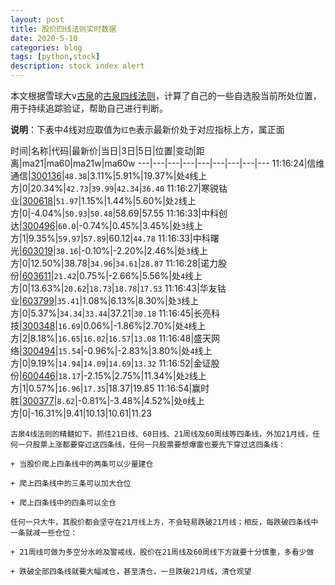 ```yaml
---
layout: post
title: 股价四线法则实时数据
date: 2020-5-10
categories: blog
tags: [python,stock]
description: stock index alert
---
```



本文根据雪球大v[古泉](https://xueqiu.com/u/7148646888)的[古泉四线法则](https://xueqiu.com/7148646888/130498192)，计算了自己的一些自选股当前所处位置，用于持续追踪验证，帮助自己进行判断。

**说明**：下表中4线对应取值为`红色`表示最新价处于对应指标上方，属正面

时间|名称|代码|最新价|当日|3日|5日|位置|变动|距离|ma21|ma60|ma21w|ma60w
---|---|---|---|---|---|---|---|---
11:16:24|信维通信|[300136](https://xueqiu.com/S/SZ300136)|`48.38`|3.11%|5.91%|19.37%|处`4`线上方|0|20.34%|`42.73`|`39.99`|`42.34`|`36.40`
11:16:27|寒锐钴业|[300618](https://xueqiu.com/S/SZ300618)|`51.97`|1.15%|1.44%|5.60%|处`2`线上方|0|-4.04%|`50.93`|`50.48`|58.69|57.55
11:16:33|中科创达|[300496](https://xueqiu.com/S/SZ300496)|`60.0`|-0.74%|0.45%|3.45%|处`3`线上方|1|9.35%|`59.97`|`57.89`|60.12|`44.78`
11:16:33|中科曙光|[603019](https://xueqiu.com/S/SH603019)|`38.16`|-0.10%|-2.20%|2.46%|处`3`线上方|0|12.50%|38.78|`34.96`|`34.61`|`28.87`
11:16:28|诺力股份|[603611](https://xueqiu.com/S/SH603611)|`21.42`|0.75%|-2.66%|5.56%|处`4`线上方|0|13.63%|`20.62`|`18.73`|`18.78`|`17.53`
11:16:43|华友钴业|[603799](https://xueqiu.com/S/SH603799)|`35.41`|1.08%|6.13%|8.30%|处`3`线上方|0|5.37%|`34.34`|`33.44`|37.21|`30.18`
11:16:45|长亮科技|[300348](https://xueqiu.com/S/SZ300348)|`16.69`|0.06%|-1.86%|2.70%|处`4`线上方|2|8.18%|`16.65`|`16.02`|`16.57`|`13.08`
11:16:48|盛天网络|[300494](https://xueqiu.com/S/SZ300494)|`15.54`|-0.96%|-2.83%|3.80%|处`4`线上方|0|9.19%|`14.94`|`14.09`|`14.69`|`13.32`
11:16:52|金证股份|[600446](https://xueqiu.com/S/SH600446)|`18.17`|-2.15%|2.75%|11.34%|处`2`线上方|1|0.57%|`16.96`|`17.35`|18.37|19.85
11:16:54|赢时胜|[300377](https://xueqiu.com/S/SZ300377)|`8.62`|-0.81%|-3.48%|4.52%|处`0`线上方|0|-16.31%|9.41|10.13|10.61|11.23

```
古泉4线法则的精髓如下。抓住21日线、60日线、21周线及60周线等四条线，外加21月线，任何一只股票上涨都要穿过这四条线，任何一只股票要想爆雷也要先下穿过这四条线：

+ 当股价爬上四条线中的两条可以少量建仓

+ 爬上四条线中的三条可以加大仓位

+ 爬上四条线中的四条可以全仓

任何一只大牛，其股价都会坚守在21月线上方，不会轻易跌破21月线；相反，每跌破四条线中一条就减一些仓位：

+ 21周线可做为多空分水岭及警戒线，股价在21周线及60周线下方就要十分慎重，多看少做

+ 跌破全部四条线就要大幅减仓，甚至清仓，一旦跌破21月线，清仓观望
```
